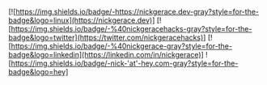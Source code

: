 [![https://img.shields.io/badge/-https://nickgerace.dev-gray?style=for-the-badge&logo=linux](https://nickgerace.dev)]
[![https://img.shields.io/badge/-%40nickgeracehacks-gray?style=for-the-badge&logo=twitter](https://twitter.com/nickgeracehacks)]
[![https://img.shields.io/badge/-%40nickgerace-gray?style=for-the-badge&logo=linkedin](https://linkedin.com/in/nickgerace)]
![https://img.shields.io/badge/-nick-'at'-hey.com-gray?style=for-the-badge&logo=hey]
